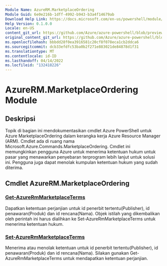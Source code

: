 ```yaml
---
Module Name: AzureRM.MarketplaceOrdering
Module Guid: 6e0e216b-1dff-4992-b943-b3a4f14679ab
Download Help Link: https://docs.microsoft.com/en-us/powershell/module/azurerm.marketplaceordering
Help Version: 0.1.0.0
Locale: en-US
content_git_url: https://github.com/Azure/azure-powershell/blob/preview/src/ResourceManager/MarketplaceOrdering/Commands.MarketplaceOrdering/help/AzureRM.MarketplaceOrdering.md
original_content_git_url: https://github.com/Azure/azure-powershell/blob/preview/src/ResourceManager/MarketplaceOrdering/Commands.MarketplaceOrdering/help/AzureRM.MarketplaceOrdering.md
ms.openlocfilehash: bbbdd28f0ea3916581c20cf8f078eca1cb2ddca6
ms.sourcegitcommit: dcb33efdfc53ba0b2f271e883021de84878d1f31
ms.translationtype: MT
ms.contentlocale: id-ID
ms.lasthandoff: 04/14/2022
ms.locfileid: "132418226"
---
```

# AzureRM.MarketplaceOrdering Module
## Deskripsi
Topik di bagian ini mendokumentasikan cmdlet Azure PowerShell untuk Azure MarketplaceOrdering dalam kerangka kerja Azure Resource Manager (ARM). Cmdlet ada di ruang nama Microsoft.Azure.Commands.MarketplaceOrdering. Cmdlet ini memungkinkan pengguna Azure untuk menerima ketentuan hukum untuk pasar yang menawarkan penyebaran terprogram lebih lanjut untuk solusi ini. Pengguna juga dapat menolak kumpulan ketentuan hukum yang sudah diterima.

## Cmdlet AzureRM.MarketplaceOrdering
### [Get-AzureRmMarketplaceTerms](Get-AzureRmMarketplaceTerms.md)
Dapatkan ketentuan perjanjian untuk id penerbit tertentu(Publisher), id penawaran(Produk) dan id rencana(Nama). Objek istilah yang dikembalikan oleh perintah ini harus dialihkan ke Set-AzureRmMarketplaceTerms untuk menerima ketentuan hukum.

### [Set-AzureRmMarketplaceTerms](Set-AzureRmMarketplaceTerms.md)
Menerima atau menolak ketentuan untuk id penerbit tertentu(Publisher), id penawaran(Produk) dan id rencana(Nama). Silakan gunakan Get-AzureRmMarketplaceTerms untuk mendapatkan ketentuan perjanjian.

